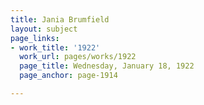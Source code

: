 ```yaml
---
title: Jania Brumfield
layout: subject
page_links:
- work_title: '1922'
  work_url: pages/works/1922
  page_title: Wednesday, January 18, 1922
  page_anchor: page-1914

---
```

